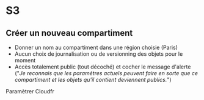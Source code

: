 # S3

## Créer un nouveau compartiment

* Donner un nom au compartiment dans une région choisie \(Paris\)
* Aucun choix de journalisation ou de versionning des objets pour le moment
* Accès totalement public \(tout décoché\) et cocher le message d'alerte \("_Je reconnais que les paramètres actuels peuvent faire en sorte que ce compartiment et les objets qu'il contient deviennent publics._"\)



Paramètrer Cloudfr 








